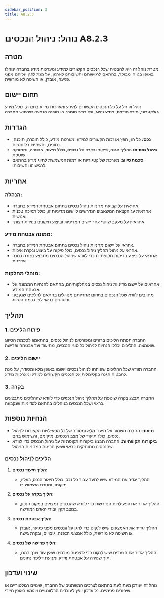 ```yaml
---
sidebar_position: 3
title: A8.2.3
---
```


# נוהל: ניהול הנכסים A8.2.3

## מטרה
מטרת נוהל זה היא להבטיח שכל הנכסים הקשורים למידע ומערכות מידע בחברה ינוהלו באופן בטוח ומבוקר, בהתאם לרגישותם וחשיבותם לארגון, על מנת להגן עליהם מפני פגיעה, אובדן, או חשיפה לא מורשית.

## תחום יישום
נוהל זה חל על כל הנכסים הקשורים למידע ומערכות מידע בחברה, כולל מידע אלקטרוני, מידע מודפס, מידע נישא, וכל רכיב חומרה או תוכנה הנמצא בשימוש החברה.

## הגדרות
- **נכס:** כל הון, חפץ או זכות הקשורים למידע ומערכות מידע, כולל חומרה, תוכנה, נתונים, ותשתיות רלוונטיות.
- **ניהול נכסים:** תהליך הגנה, פיקוח ובקרה על נכסים, כולל תיעוד, אבטחה, ותחזוקה שוטפת.
- **סכמת סיווג:** מערכת של קטגוריות או רמות המשמשת לתיוג מידע בהתאם לרגישותו וחשיבותו.

## אחריות
### הנהלה:
- אחראית על קביעת מדיניות ניהול נכסים בתחום אבטחת המידע בחברה.
- אחראית על הקצאת המשאבים הנדרשים ליישום מדיניות זו, כולל תמיכה טכנית ואנושית.
- אחראית על מעקב שוטף אחר יישום המדיניות וביצוע תיקונים במידת הצורך.

### ממונה אבטחת מידע:
- אחראי על יישום מדיניות ניהול נכסים בתחום אבטחת המידע בחברה.
- אחראי על ניהול תהליך ניהול נכסים, כולל פיקוח על ביצוע ובקרת איכות.
- אחראי על ביצוע בדיקות תקופתיות כדי לוודא שניהול הנכסים מתבצע בצורה נכונה ועדכנית.

### מנהלי מחלקות:
- אחראים על יישום מדיניות ניהול נכסים במחלקותיהם, בהתאם להנחיות הממונה על אבטחת המידע.
- מחויבים לוודא שכל הנכסים בתחום אחריותם מנוהלים בהתאם להליכים שנקבעו ומסווגים כראוי לפי סכמת הסיווג.

## תהליך
### 1. פיתוח הליכים
החברה תפתח הליכים ברורים ומפורטים לניהול נכסים, בהתאמה לסכמת הסיווג שאומצה. ההליכים יכללו הנחיות לניהול כל סוגי הנכסים, מתיעוד ועד אבטחה ופרישה.

### 2. יישום הליכים
החברה תוודא שכל ההליכים שפותחו לניהול נכסים ייושמו באופן מלא ומסודר, על מנת להבטיח הגנה מקסימלית על הנכסים הקשורים למידע ומערכות מידע.

### 3. בקרה
החברה תבצע בקרה שוטפת על תהליך ניהול הנכסים כדי לוודא שההליכים מתבצעים כראוי ושכל הנכסים מנוהלים בהתאם למדיניות שנקבעה.

## הנחיות נוספות
- **תיעוד:** החברה תשמור על תיעוד מלא ומסודר של כל הפעילויות הקשורות לניהול נכסים, כולל תיעוד של מצב הנכסים, מיקומם, והשימוש בהם.
- **ביקורות תקופתיות:** החברה תבצע ביקורות תקופתיות על ניהול הנכסים כדי לוודא שהנכסים מתוחזקים כראוי ושאין חריגות במדיניות הניהול.

### הליכים לניהול נכסים
1. **הליך תיעוד נכסים:**
   - ההליך יגדיר את המידע שיש לתעד עבור כל נכס, כולל תיאור הנכס, בעליו, מיקומו, ומטרת השימוש בו.
   
2. **הליך בקרה על נכסים:**
   - ההליך יגדיר את הפעילויות הנדרשות כדי לוודא שהנכסים נמצאים במקום הנכון, במצב תקין ובידי האדם המורשה.

3. **הליך אבטחת נכסים:**
   - ההליך יגדיר את האמצעים שיש לנקוט כדי להגן על הנכסים מפני פגיעה, אובדן או חשיפה לא מורשית, כולל אמצעי הצפנה, גיבויים, ובקרת גישה.

4. **הליך פרישה של נכסים:**
   - ההליך יגדיר את הצעדים שיש לנקוט כדי להיפטר מנכסים שאין עוד צורך בהם, תוך שמירה על אבטחת מידע ומניעת דליפת נתונים.

## שינוי ועדכון
נוהל זה יעודכן מעת לעת בהתאם לצרכים המשתנים של החברה, שינויים רגולטוריים או שיפורים פנימיים. כל עדכון יופץ לעובדים הרלוונטיים ויוטמע באופן מיידי.